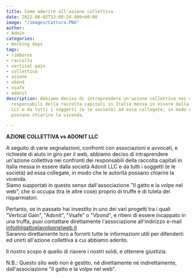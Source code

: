 ```yaml
---
title: Come aderire all'azione collettiva
date: 2022-06-02T13:00:24.000+00:00
image: "/images/Cattura.PNG"
author:
- Admin
categories:
- Working days
tags:
- rimborso
- raccolta
- vertical gain
- collettiva
- azione
- vbond
- vsafe
- adonit
description: Abbiamo deciso di intraprendere un'azione collettiva nei confronti dei
  responsabili della raccolta capitali in Italia messa in essere dalla società Adonit
  LLC e da tutti i soggetti (e le società) ad essa collegate, in modo che le autorità
  possano chiarire la vicenda.

---
```

**AZIONE COLLETTIVA vs ADONIT LLC**

A seguito di varie segnalazioni, confronti con associazioni e avvocati, e richieste di aiuto in giro per il web, abbiamo deciso di intraprendere un'azione collettiva nei confronti dei responsabili della raccolta capitali in Italia messa in essere dalla società Adonit LLC e da tutti i soggetti (e le società) ad essa collegate, in modo che le autorità possano chiarire la vicenda.  
Siamo supportati in questo senso dall'associazione "Il gatto e la volpe nel web", che si occupa (tra le altre cose) proprio di truffe e di tutela dei risparmiatori.

Pertanto, se in passato hai investito in uno dei vari progetti tra i quali "Vertical Gain", "Adonit", "Vsafe" o "Vbond", e ritieni di essere incappato in una truffa, puoi contattare direttamente l'associazione all'indirizzo e-mail info@ilgattoelavolpenelweb.it  
Saranno direttamente loro a fornirti tutte le informazioni utili per difenderti ed unirti all'azione collettiva a cui abbiamo aderito.

Il nostro scopo è quello di riavere i nostri soldi, e ottenere giustizia.  
  
N.B.: Questo sito web non è gestito, né direttamente né indirettamente, dall'associazione "Il gatto e la volpe nel web".